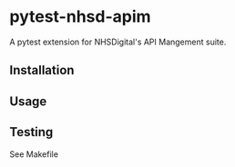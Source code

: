 # pytest-nhsd-apim

A pytest extension for NHSDigital's API Mangement suite.

## Installation


## Usage



## Testing
See Makefile


